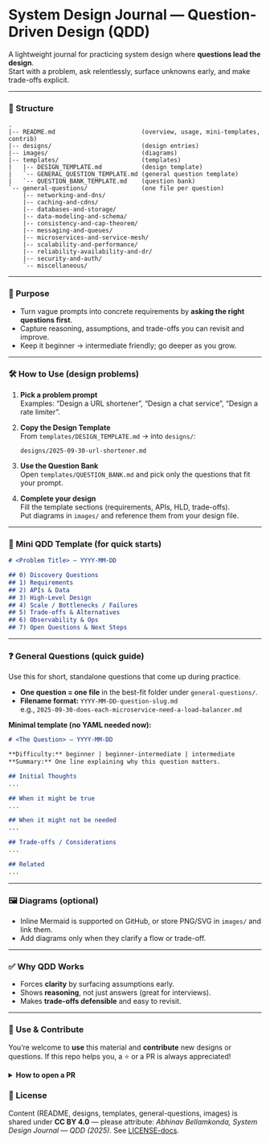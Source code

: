 # System Design Journal — Question-Driven Design (QDD)

A lightweight journal for practicing system design where **questions lead the design**.  
Start with a problem, ask relentlessly, surface unknowns early, and make trade-offs explicit.

---

### 📂 Structure

```text
.
|-- README.md                        (overview, usage, mini-templates, contrib)
|-- designs/                         (design entries)
|-- images/                          (diagrams)
|-- templates/                       (templates)
|   |-- DESIGN_TEMPLATE.md           (design template)
|   `-- GENERAL_QUESTION_TEMPLATE.md (general question template)
|   `-- QUESTION_BANK_TEMPLATE.md    (question bank)
`-- general-questions/               (one file per question)
    |-- networking-and-dns/
    |-- caching-and-cdns/
    |-- databases-and-storage/
    |-- data-modeling-and-schema/
    |-- consistency-and-cap-theorem/
    |-- messaging-and-queues/
    |-- microservices-and-service-mesh/
    |-- scalability-and-performance/
    |-- reliability-availability-and-dr/
    |-- security-and-auth/
    `-- miscellaneous/
```

---

### 🚀 Purpose

- Turn vague prompts into concrete requirements by **asking the right questions first**.  
- Capture reasoning, assumptions, and trade-offs you can revisit and improve.  
- Keep it beginner → intermediate friendly; go deeper as you grow.

---

### 🛠 How to Use (design problems)

1. **Pick a problem prompt**  
   Examples: “Design a URL shortener”, “Design a chat service”, “Design a rate limiter”.

2. **Copy the Design Template**  
   From `templates/DESIGN_TEMPLATE.md` → into `designs/`:
   ```
   designs/2025-09-30-url-shortener.md
   ```

3. **Use the Question Bank**  
   Open `templates/QUESTION_BANK.md` and pick only the questions that fit your prompt.

4. **Complete your design**  
   Fill the template sections (requirements, APIs, HLD, trade-offs).  
   Put diagrams in `images/` and reference them from your design file.

---

### 🧩 Mini QDD Template (for quick starts)

```markdown
# <Problem Title> — YYYY-MM-DD

## 0) Discovery Questions
## 1) Requirements
## 2) APIs & Data
## 3) High-Level Design
## 4) Scale / Bottlenecks / Failures
## 5) Trade-offs & Alternatives
## 6) Observability & Ops
## 7) Open Questions & Next Steps
```

---

### ❓ General Questions (quick guide)

Use this for short, standalone questions that come up during practice.

- **One question = one file** in the best-fit folder under `general-questions/`.  
- **Filename format:** `YYYY-MM-DD-question-slug.md`  
  e.g., `2025-09-30-does-each-microservice-need-a-load-balancer.md`

**Minimal template (no YAML needed now):**
```markdown
# <The Question> — YYYY-MM-DD

**Difficulty:** beginner | beginner-intermediate | intermediate  
**Summary:** One line explaining why this question matters.

## Initial Thoughts
...

## When it might be true
...

## When it might not be needed
...

## Trade-offs / Considerations
...

## Related
...
```

---

### 🖼️ Diagrams (optional)

- Inline Mermaid is supported on GitHub, or store PNG/SVG in `images/` and link them.  
- Add diagrams only when they clarify a flow or trade-off.

---

### ✅ Why QDD Works

- Forces **clarity** by surfacing assumptions early.  
- Shows **reasoning**, not just answers (great for interviews).  
- Makes **trade-offs defensible** and easy to revisit.

---

### 💚 Use & Contribute

You’re welcome to **use** this material and **contribute** new designs or questions.
If this repo helps you, a ⭐️ or a PR is always appreciated!
<details>
<summary><strong>How to open a PR</strong></summary>

1) Fork this repo and create a branch.  
2) Add your file:
   - **Designs:** `designs/YYYY-MM-DD-problem-title.md` (use `templates/DESIGN_TEMPLATE.md`)
   - **General questions:** `general-questions/<topic>/YYYY-MM-DD-question-slug.md`  
3) Keep it short and beginner-friendly.  
4) Open a PR with a clear title (e.g., `Add: URL shortener design`).

</details>

### 📜 License


  Content (README, designs, templates, general-questions, images) is shared under **CC BY 4.0** — please attribute: *Abhinav Bellamkonda, System Design Journal — QDD (2025)*. See [LICENSE-docs](./LICENSE-docs).
